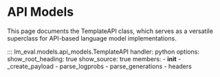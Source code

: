 # API Models

This page documents the TemplateAPI class, which serves as a versatile superclass for API-based language model implementations.

::: lm_eval.models.api_models.TemplateAPI
    handler: python
    options:
      show_root_heading: true
      show_source: true
      members:
        - __init__
        - _create_payload
        - parse_logprobs
        - parse_generations
        - headers 